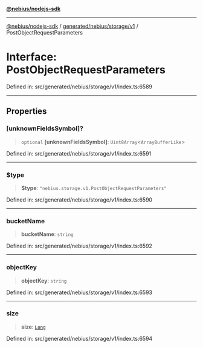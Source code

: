 [**@nebius/nodejs-sdk**](../../../../../README.md)

---

[@nebius/nodejs-sdk](../../../../../README.md) / [generated/nebius/storage/v1](../README.md) / PostObjectRequestParameters

# Interface: PostObjectRequestParameters

Defined in: src/generated/nebius/storage/v1/index.ts:6589

---

## Properties

### \[unknownFieldsSymbol\]?

> `optional` **\[unknownFieldsSymbol\]**: `Uint8Array`\<`ArrayBufferLike`\>

Defined in: src/generated/nebius/storage/v1/index.ts:6591

---

### $type

> **$type**: `"nebius.storage.v1.PostObjectRequestParameters"`

Defined in: src/generated/nebius/storage/v1/index.ts:6590

---

### bucketName

> **bucketName**: `string`

Defined in: src/generated/nebius/storage/v1/index.ts:6592

---

### objectKey

> **objectKey**: `string`

Defined in: src/generated/nebius/storage/v1/index.ts:6593

---

### size

> **size**: [`Long`](../../../../../runtime/protos/core/classes/Long.md)

Defined in: src/generated/nebius/storage/v1/index.ts:6594
